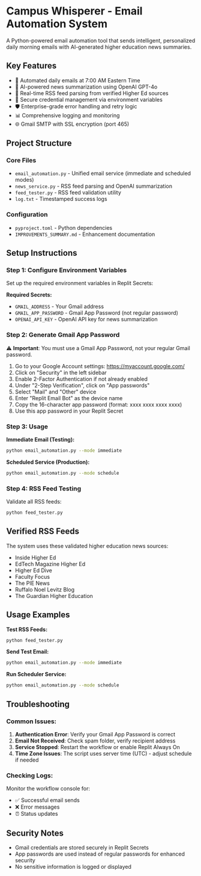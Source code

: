 # Campus Whisperer - Email Automation System

A Python-powered email automation tool that sends intelligent, personalized daily morning emails with AI-generated higher education news summaries.

## Key Features

- 📧 Automated daily emails at 7:00 AM Eastern Time
- 🤖 AI-powered news summarization using OpenAI GPT-4o
- 📰 Real-time RSS feed parsing from verified Higher Ed sources
- 🔐 Secure credential management via environment variables
- 🛡️ Enterprise-grade error handling and retry logic
- 📊 Comprehensive logging and monitoring
- 🌐 Gmail SMTP with SSL encryption (port 465)

## Project Structure

### Core Files
- `email_automation.py` - Unified email service (immediate and scheduled modes)
- `news_service.py` - RSS feed parsing and OpenAI summarization
- `feed_tester.py` - RSS feed validation utility
- `log.txt` - Timestamped success logs

### Configuration
- `pyproject.toml` - Python dependencies
- `IMPROVEMENTS_SUMMARY.md` - Enhancement documentation

## Setup Instructions

### Step 1: Configure Environment Variables

Set up the required environment variables in Replit Secrets:

**Required Secrets:**
- `GMAIL_ADDRESS` - Your Gmail address
- `GMAIL_APP_PASSWORD` - Gmail App Password (not regular password)
- `OPENAI_API_KEY` - OpenAI API key for news summarization

### Step 2: Generate Gmail App Password

⚠️ **Important**: You must use a Gmail App Password, not your regular Gmail password.

1. Go to your Google Account settings: https://myaccount.google.com/
2. Click on "Security" in the left sidebar
3. Enable 2-Factor Authentication if not already enabled
4. Under "2-Step Verification", click on "App passwords"
5. Select "Mail" and "Other" device
6. Enter "Replit Email Bot" as the device name
7. Copy the 16-character app password (format: xxxx xxxx xxxx xxxx)
8. Use this app password in your Replit Secret

### Step 3: Usage

**Immediate Email (Testing):**
```bash
python email_automation.py --mode immediate
```

**Scheduled Service (Production):**
```bash
python email_automation.py --mode schedule
```

### Step 4: RSS Feed Testing

Validate all RSS feeds:
```bash
python feed_tester.py
```

## Verified RSS Feeds

The system uses these validated higher education news sources:
- Inside Higher Ed
- EdTech Magazine Higher Ed  
- Higher Ed Dive
- Faculty Focus
- The PIE News
- Ruffalo Noel Levitz Blog
- The Guardian Higher Education

## Usage Examples

**Test RSS Feeds:**
```bash
python feed_tester.py
```

**Send Test Email:**
```bash
python email_automation.py --mode immediate
```

**Run Scheduler Service:**
```bash
python email_automation.py --mode schedule
```

## Troubleshooting

### Common Issues:

1. **Authentication Error**: Verify your Gmail App Password is correct
2. **Email Not Received**: Check spam folder, verify recipient address
3. **Service Stopped**: Restart the workflow or enable Replit Always On
4. **Time Zone Issues**: The script uses server time (UTC) - adjust schedule if needed

### Checking Logs:

Monitor the workflow console for:
- ✅ Successful email sends
- ❌ Error messages
- ⏰ Status updates

## Security Notes

- Gmail credentials are stored securely in Replit Secrets
- App passwords are used instead of regular passwords for enhanced security
- No sensitive information is logged or displayed
   